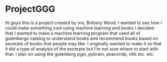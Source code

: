 # ProjectGGG
Hi guys this is a project created by me, Brittany Wood.
I wanted to see how I could make something cool using machine learning and books
I decided that I wanted to make a machine learning program that used all of gutenbergs catalog to understand books and recommend books based on excerpts of books that people may like.
I originally wanted to make it so that it did a type of analysis of the excerpts but I'm not sure where to start with that.
I plan on using the gutenberg pypi, pybrain, anaconda, nltk etc. etc.
